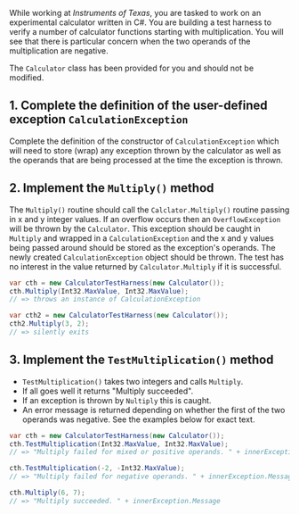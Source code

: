 While working at _Instruments of Texas_, you are tasked to work on an experimental calculator written in C#. You are building a test harness to verify a number of calculator functions starting with multiplication.  You will see that there is particular concern when the two operands of the multiplication are negative.

The `Calculator` class has been provided for you and should not be
modified.

## 1. Complete the definition of the user-defined exception `CalculationException`

Complete the definition of the constructor of `CalculationException` which will need to store (wrap) any exception thrown by the calculator as well as the operands that are being processed at the time the exception is thrown.

## 2. Implement the `Multiply()` method

The `Multiply()` routine should call the `Calclator.Multiply()` routine
passing in x and y integer values. If an overflow occurs then an `OverflowException` will be thrown by the `Calculator`. This exception should be caught in `Multiply` and wrapped in a `CalculationException` and the x and y values being passed around should be stored as the exception's operands. The newly created `CalculationException` object should be thrown. The test has no interest in the value returned by `Calculator.Multiply` if it is successful.

```csharp
var cth = new CalculatorTestHarness(new Calculator());
cth.Multiply(Int32.MaxValue, Int32.MaxValue);
// => throws an instance of CalculationException

var cth2 = new CalculatorTestHarness(new Calculator());
cth2.Multiply(3, 2);
// => silently exits
```

## 3. Implement the `TestMultiplication()` method

- `TestMultiplication()` takes two integers and calls `Multiply`.
- If all goes well it returns "Multiply succeeded".
- If an exception is thrown by `Nultiply` this is caught.
- An error message is returned depending on whether the first of the two operands was negative. See the examples below for exact text.

```csharp
var cth = new CalculatorTestHarness(new Calculator());
cth.TestMultiplication(Int32.MaxValue, Int32.MaxValue);
// => "Multiply failed for mixed or positive operands. " + innerException.Message

cth.TestMultiplication(-2, -Int32.MaxValue);
// => "Multiply failed for negative operands. " + innerException.Message

cth.Multiply(6, 7);
// => "Multiply succeeded. " + innerException.Message
```
